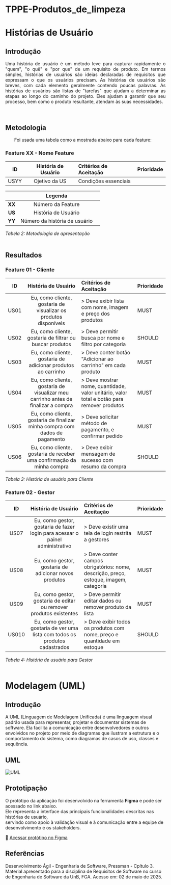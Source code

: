 # TPPE-Produtos_de_limpeza

# Histórias de Usuário

## Introdução
<p style="text-align: justify;">Uma história de usuário é um método leve para capturar rapidamente o "quem", "o quê" e "por que" de um requisito de produto. Em termos simples, histórias de usuários são ideias declaradas de requisitos que expressam o que os usuários precisam. As histórias de usuários são breves, com cada elemento geralmente contendo poucas palavras. As histórias de usuários são listas de "tarefas" que ajudam a determinar as etapas ao longo do caminho do projeto. Eles ajudam a garantir que seu processo, bem como o produto resultante, atendam às suas necessidades.</p> 
<br>

## Metodologia
<p align="justify">&emsp;&emsp;Foi usada uma tabela como a mostrada abaixo para cada feature:</p>

### Feature XX - Nome Feature
|**ID**|**História de Usuário**|**Critérios de Aceitação**| **Prioridade** | 
|:---:|:--:|:-----------------| -------------|
| USYY | Ojetivo da US | Condições essenciais 

||Legenda||
|:----------:|:----:|:----------------------|
| **XX** | Número da Feature ||
| **US** | História de Usuário ||
| **YY** | Número da história de usuário ||

*Tabela 2: Metodologia de apresentação*
<br><br>

## Resultados
### Feature 01 - Cliente
<div id="feature1"></div>

|**ID**|**História de Usuário**|**Critérios de Aceitação**| **Prioridade** | 
|:----------:|:----:|:----------------------|-------------|
| US01 | Eu, como cliente, gostaria de visualizar os produtos disponíveis | > Deve exibir lista com nome, imagem e preço dos produtos | MUST |
| US02 | Eu, como cliente, gostaria de filtrar ou buscar produtos  | > Deve permitir busca por nome e filtro por categoria | SHOULD |
| US03 | Eu, como cliente, gostaria de adicionar produtos ao carrinho | > Deve conter botão "Adicionar ao carrinho" em cada produto | MUST |
| US04 | Eu, como cliente, gostaria de visualizar meu carrinho antes de finalizar a compra  | > Deve mostrar nome, quantidade, valor unitário, valor total e botão para remover produtos | MUST |
| US05 | Eu, como cliente, gostaria de finalizar minha compra com dados de pagamento  | > Deve solicitar método de pagamento, e confirmar pedido | MUST |
| US06 | Eu, como cliente, gostaria de receber uma confirmação da minha compra  | > Deve exibir mensagem de sucesso com resumo da compra | SHOULD |

*Tabela 3: História de usuário para Cliente*

### Feature 02 - Gestor
<div id="feature2"></div>

|**ID**|**História de Usuário**|**Critérios de Aceitação**| **Prioridade** | 
|:----------:|:----:|:----------------------|-------------|
| US07 | Eu, como gestor, gostaria de fazer login para acessar o painel administrativo  | > Deve existir uma tela de login restrita a gestores  | MUST |
| US08 | Eu, como gestor, gostaria de adicionar novos produtos | > Deve conter campos obrigatórios: nome, descrição, preço, estoque, imagem, categoria | MUST |
| US09 | Eu, como gestor, gostaria de editar ou remover produtos existentes | > Deve permitir editar dados ou remover produto da lista | MUST |
| US010 | Eu, como gestor, gostaria de ver uma lista com todos os produtos cadastrados  | > Deve exibir todos os produtos com nome, preço e quantidade em estoque | SHOULD |

*Tabela 4: História de usuário para Gestor*
<br><br>

# Modelagem (UML)

## Introdução
A UML (Linguagem de Modelagem Unificada) é uma linguagem visual padrão usada para representar, projetar e documentar sistemas de software. Ela facilita a comunicação entre desenvolvedores e outros envolvidos no projeto por meio de diagramas que ilustram a estrutura e o comportamento do sistema, como diagramas de casos de uso, classes e sequência.

## UML

![UML](../TPPE-Produtos_de_limpeza-1/doc/uml.png) 

## Prototipação

O protótipo da aplicação foi desenvolvido na ferramenta **Figma** e pode ser acessado no link abaixo.  
Ele representa a interface das principais funcionalidades descritas nas histórias de usuário,  
servindo como apoio à validação visual e à comunicação entre a equipe de desenvolvimento e os stakeholders.

🔗 [Acessar protótipo no Figma](https://www.figma.com/design/tu8TybxBEWE2HpTdv7V3XE/Untitled?node-id=0-1&t=1rd8mW75ry7N0a0x-1)


## Referências

<p> Desenvolvimento Ágil - Engenharia de Software, Pressman - Cpítulo 3.  Material apresentado para a disciplina de Requisitos de Software no curso de Engenharia de Software da UnB, FGA. Acesso em: 02 de maio de 2025. </p>